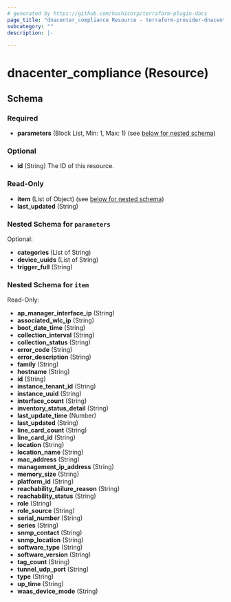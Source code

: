 ```yaml
---
# generated by https://github.com/hashicorp/terraform-plugin-docs
page_title: "dnacenter_compliance Resource - terraform-provider-dnacenter"
subcategory: ""
description: |-
  
---
```


# dnacenter_compliance (Resource)





<!-- schema generated by tfplugindocs -->
## Schema

### Required

- **parameters** (Block List, Min: 1, Max: 1) (see [below for nested schema](#nestedblock--parameters))

### Optional

- **id** (String) The ID of this resource.

### Read-Only

- **item** (List of Object) (see [below for nested schema](#nestedatt--item))
- **last_updated** (String)

<a id="nestedblock--parameters"></a>
### Nested Schema for `parameters`

Optional:

- **categories** (List of String)
- **device_uuids** (List of String)
- **trigger_full** (String)


<a id="nestedatt--item"></a>
### Nested Schema for `item`

Read-Only:

- **ap_manager_interface_ip** (String)
- **associated_wlc_ip** (String)
- **boot_date_time** (String)
- **collection_interval** (String)
- **collection_status** (String)
- **error_code** (String)
- **error_description** (String)
- **family** (String)
- **hostname** (String)
- **id** (String)
- **instance_tenant_id** (String)
- **instance_uuid** (String)
- **interface_count** (String)
- **inventory_status_detail** (String)
- **last_update_time** (Number)
- **last_updated** (String)
- **line_card_count** (String)
- **line_card_id** (String)
- **location** (String)
- **location_name** (String)
- **mac_address** (String)
- **management_ip_address** (String)
- **memory_size** (String)
- **platform_id** (String)
- **reachability_failure_reason** (String)
- **reachability_status** (String)
- **role** (String)
- **role_source** (String)
- **serial_number** (String)
- **series** (String)
- **snmp_contact** (String)
- **snmp_location** (String)
- **software_type** (String)
- **software_version** (String)
- **tag_count** (String)
- **tunnel_udp_port** (String)
- **type** (String)
- **up_time** (String)
- **waas_device_mode** (String)


